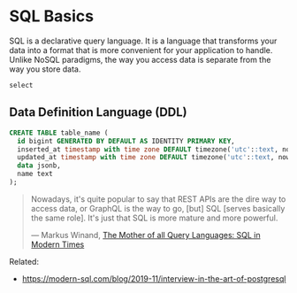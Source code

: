# SQL Basics

SQL is a declarative query language. It is a language that transforms your data into a format that is more convenient for your application to handle. Unlike NoSQL paradigms, the way you access data is separate from the way you store data.

`select`

## Data Definition Language (DDL)

```sql
CREATE TABLE table_name (
  id bigint GENERATED BY DEFAULT AS IDENTITY PRIMARY KEY,
  inserted_at timestamp with time zone DEFAULT timezone('utc'::text, now()) NOT NULL,
  updated_at timestamp with time zone DEFAULT timezone('utc'::text, now()) NOT NULL,
  data jsonb,
  name text
);
```

> Nowadays, it's quite popular to say that REST APIs are the dire way to access data, or GraphQL is the way to go, [but] SQL [serves basically the same role]. It's just that SQL is more mature and more powerful.
>
> &mdash; Markus Winand, [The Mother of all Query Languages: SQL in Modern Times](https://www.youtube.com/watch?v=swR33jIhW8Q)

Related:

- https://modern-sql.com/blog/2019-11/interview-in-the-art-of-postgresql
